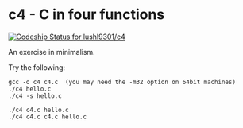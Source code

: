c4 - C in four functions
========================
[ ![Codeship Status for lushl9301/c4](https://codeship.com/projects/a3548480-5425-0132-8879-6274f9eea671/status)](https://codeship.com/projects/49121)

An exercise in minimalism.

Try the following:

    gcc -o c4 c4.c  (you may need the -m32 option on 64bit machines)
    ./c4 hello.c
    ./c4 -s hello.c
    
    ./c4 c4.c hello.c
    ./c4 c4.c c4.c hello.c

